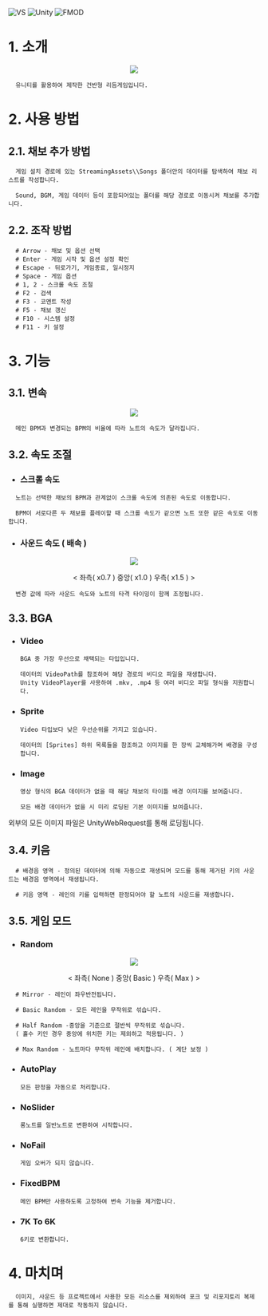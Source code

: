 ![VS](https://img.shields.io/badge/VS2022-v17.4.4-red?style=flat&logo=visualstudio)
![Unity](https://img.shields.io/badge/Unity-v2021.3.16f1-blue?style=flat&logo=unity)
![FMOD](https://img.shields.io/badge/FMOD-v2.01.11-brightgreen?style=flat&logo=FMOD)

# 1. 소개
<p align="center"> <img src="https://user-images.githubusercontent.com/19517385/248521254-e10cce6a-0735-48fe-94b8-ba8f311d1cd5.gif"> 

      유니티를 활용하여 제작한 건반형 리듬게임입니다.

# 2. 사용 방법
## 2.1. 채보 추가 방법

      게임 설치 경로에 있는 StreamingAssets\\Songs 폴더안의 데이터를 탐색하여 채보 리스트를 작성합니다.

      Sound, BGM, 게임 데이터 등이 포함되어있는 폴더를 해당 경로로 이동시켜 채보를 추가합니다.
      
## 2.2. 조작 방법

      # Arrow - 채보 및 옵션 선택
      # Enter - 게임 시작 및 옵션 설정 확인
      # Escape - 뒤로가기, 게임종료, 일시정지
      # Space - 게임 옵션
      # 1, 2 - 스크롤 속도 조절
      # F2 - 검색
      # F3 - 코멘트 작성
      # F5 - 채보 갱신
      # F10 - 시스템 설정
      # F11 - 키 설정

# 3. 기능
## 3.1. 변속
<p align="center"> <img src="https://user-images.githubusercontent.com/19517385/248521312-87d64431-838d-4022-8591-de8d8006d738.gif">    
            
      메인 BPM과 변경되는 BPM의 비율에 따라 노트의 속도가 달라집니다.
      
## 3.2. 속도 조절
* ### 스크롤 속도
<p align="center">
      
      노트는 선택한 채보의 BPM과 관계없이 스크롤 속도에 의존된 속도로 이동합니다.

      BPM이 서로다른 두 채보를 플레이할 때 스크롤 속도가 같으면 노트 또한 같은 속도로 이동합니다.
      
* ### 사운드 속도 ( 배속 )
<p align="center"> <img src="https://user-images.githubusercontent.com/19517385/248521330-a421424f-7475-4d59-884d-d0f7a7b272a4.gif">
<p align="center"> < 좌측( x0.7 ) 중앙( x1.0 ) 우측( x1.5 ) >
                
      변경 값에 따라 사운드 속도와 노트의 타격 타이밍이 함께 조정됩니다.
    
## 3.3. BGA
* ### Video
        
      BGA 중 가장 우선으로 채택되는 타입입니다.
      
      데이터의 VideoPath를 참조하여 해당 경로의 비디오 파일을 재생합니다.
      Unity VideoPlayer를 사용하여 .mkv, .mp4 등 여러 비디오 파일 형식을 지원합니다.
                     
* ### Sprite
      
      Video 타입보다 낮은 우선순위를 가지고 있습니다.
      
      데이터의 [Sprites] 하위 목록들을 참조하고 이미지를 한 장씩 교체해가며 배경을 구성합니다.
              
* ### Image
      
      영상 형식의 BGA 데이터가 없을 때 해당 채보의 타이틀 배경 이미지를 보여줍니다.
      
      모든 배경 데이터가 없을 시 미리 로딩된 기본 이미지를 보여줍니다.

외부의 모든 이미지 파일은 UnityWebRequest를 통해 로딩됩니다.

## 3.4. 키음

      # 배경음 영역 - 정의된 데이터에 의해 자동으로 재생되며 모드를 통해 제거된 키의 사운드는 배경음 영역에서 재생됩니다.
                   
      # 키음 영역 - 레인의 키를 입력하면 판정되어야 할 노트의 사운드를 재생합니다.

## 3.5. 게임 모드
* ### Random
<p align="center"> <img src="https://user-images.githubusercontent.com/19517385/248521388-11f838dd-b02c-4e13-8eb8-f15a3b2b49e4.gif">
<p align="center"> < 좌측( None ) 중앙( Basic ) 우측( Max ) >

      # Mirror - 레인이 좌우반전됩니다.

      # Basic Random - 모든 레인을 무작위로 섞습니다.
      
      # Half Random -중앙을 기준으로 절반씩 무작위로 섞습니다. 
      ( 홀수 키인 경우 중앙에 위치한 키는 제외하고 적용됩니다. )
      
      # Max Random - 노트마다 무작위 레인에 배치합니다. ( 계단 보정 )

* ### AutoPlay
      
      모든 판정을 자동으로 처리합니다.
      
* ### NoSlider
      
      롱노트를 일반노트로 변환하여 시작합니다.

* ### NoFail
      
      게임 오버가 되지 않습니다.

* ### FixedBPM
     
      메인 BPM만 사용하도록 고정하여 변속 기능을 제거합니다.

* ### 7K To 6K
     
      6키로 변환합니다.
  
# 4. 마치며
      
      이미지, 사운드 등 프로젝트에서 사용한 모든 리소스를 제외하여 포크 및 리포지토리 복제를 통해 실행하면 제대로 작동하지 않습니다.

